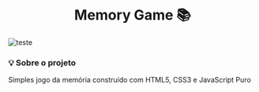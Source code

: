 <h1 align="center">Memory Game 📚 </h1>

![teste](projeto-2-jogo-da-memoria/img/Memory-Game.gif)

### :bulb:	Sobre o projeto
<p>Simples jogo da memória construído com HTML5, CSS3 e JavaScript Puro</p>
